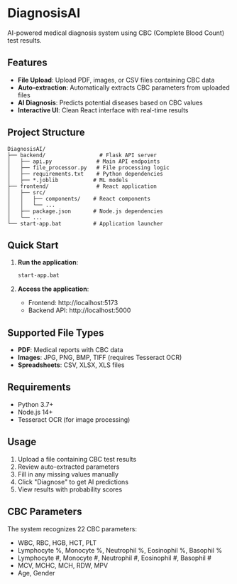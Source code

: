 # DiagnosisAI

AI-powered medical diagnosis system using CBC (Complete Blood Count) test results.

## Features

- **File Upload**: Upload PDF, images, or CSV files containing CBC data
- **Auto-extraction**: Automatically extracts CBC parameters from uploaded files
- **AI Diagnosis**: Predicts potential diseases based on CBC values
- **Interactive UI**: Clean React interface with real-time results

## Project Structure

```
DiagnosisAI/
├── backend/                 # Flask API server
│   ├── api.py              # Main API endpoints
│   ├── file_processor.py   # File processing logic
│   ├── requirements.txt    # Python dependencies
│   ├── *.joblib           # ML models
├── frontend/               # React application
│   ├── src/
│   │   ├── components/    # React components
│   │   └── ...
│   ├── package.json       # Node.js dependencies
│   └── ...
└── start-app.bat          # Application launcher
```

## Quick Start

1. **Run the application**:
   ```bash
   start-app.bat
   ```

2. **Access the application**:
   - Frontend: http://localhost:5173
   - Backend API: http://localhost:5000

## Supported File Types

- **PDF**: Medical reports with CBC data
- **Images**: JPG, PNG, BMP, TIFF (requires Tesseract OCR)
- **Spreadsheets**: CSV, XLSX, XLS files

## Requirements

- Python 3.7+
- Node.js 14+
- Tesseract OCR (for image processing)

## Usage

1. Upload a file containing CBC test results
2. Review auto-extracted parameters
3. Fill in any missing values manually
4. Click "Diagnose" to get AI predictions
5. View results with probability scores

## CBC Parameters

The system recognizes 22 CBC parameters:
- WBC, RBC, HGB, HCT, PLT
- Lymphocyte %, Monocyte %, Neutrophil %, Eosinophil %, Basophil %
- Lymphocyte #, Monocyte #, Neutrophil #, Eosinophil #, Basophil #
- MCV, MCHC, MCH, RDW, MPV
- Age, Gender